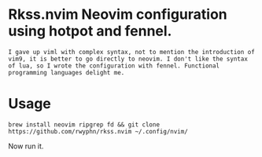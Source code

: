 # Rkss.nvim Neovim configuration using hotpot and fennel.
    I gave up viml with complex syntax, not to mention the introduction of vim9, it is better to go directly to neovim. I don't like the syntax of lua, so I wrote the configuration with fennel. Functional programming languages delight me.
# Usage
```
brew install neovim ripgrep fd && git clone https://github.com/rwyphn/rkss.nvim ~/.config/nvim/
```
Now run it.
